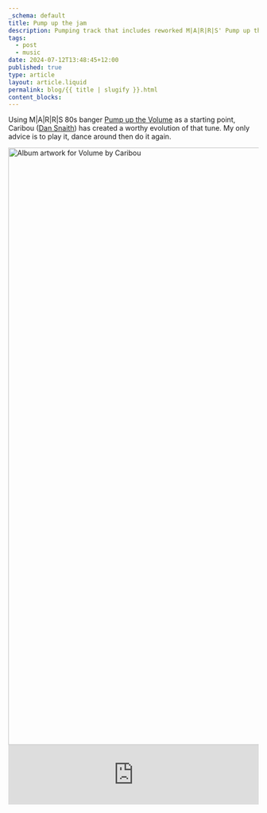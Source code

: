 ```yaml
---
_schema: default
title: Pump up the jam
description: Pumping track that includes reworked M|A|R|R|S' Pump up the Volume.
tags:
  - post
  - music
date: 2024-07-12T13:48:45+12:00
published: true
type: article
layout: article.liquid
permalink: blog/{{ title | slugify }}.html
content_blocks:
---
```

Using M\|A\|R\|R\|S 80s banger <a href="https://www.youtube.com/watch?v=w9gOQgfPW4Y" title="Video for Pump up the Volume" target="_blank" rel="noopener">Pump up the Volume</a> as a starting point, Caribou (<a href="https://en.wikipedia.org/wiki/Dan_Snaith" title="Wikipedia page for Dan Snaith" target="_blank" rel="noopener">Dan Snaith</a>) has created a worthy evolution of that tune. My only advice is to play it, dance around then do it again.

<img src="https://f4.bcbits.com/img/a2441899335_10.jpg" alt="Album artwork for Volume by Caribou" height="1200" width="1200" />
<iframe style="border: 0; width: 100%; height: 120px; margin: auto;" src="https://bandcamp.com/EmbeddedPlayer/album=800501479/size=large/bgcol=ffffff/linkcol=0687f5/license_id=3962/tracklist=false/artwork=none/transparent=true/" seamless=""><a href="https://caribouband.bandcamp.com/album/volume">Volume by Caribou</a></iframe>

&nbsp;